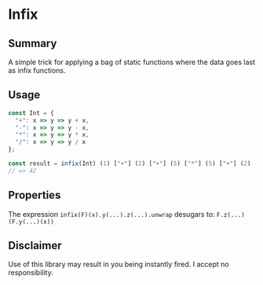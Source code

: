 # Infix

## Summary
A simple trick for applying a bag of static functions where the data goes last as infix functions.

## Usage

```js
const Int = {
  "+": x => y => y + x,
  "-": x => y => y - x,
  "*": x => y => y * x,
  "/": x => y => y / x
};

const result = infix(Int) (1) ["+"] (2) ["+"] (5) ["*"] (5) ["+"] (2) .unwrap;
// => 42
```

## Properties

The expression `infix(F)(x).y(...).z(...).unwrap` desugars to: `F.z(...)(F.y(...)(x))`

## Disclaimer

Use of this library may result in you being instantly fired. I accept no responsibility.
